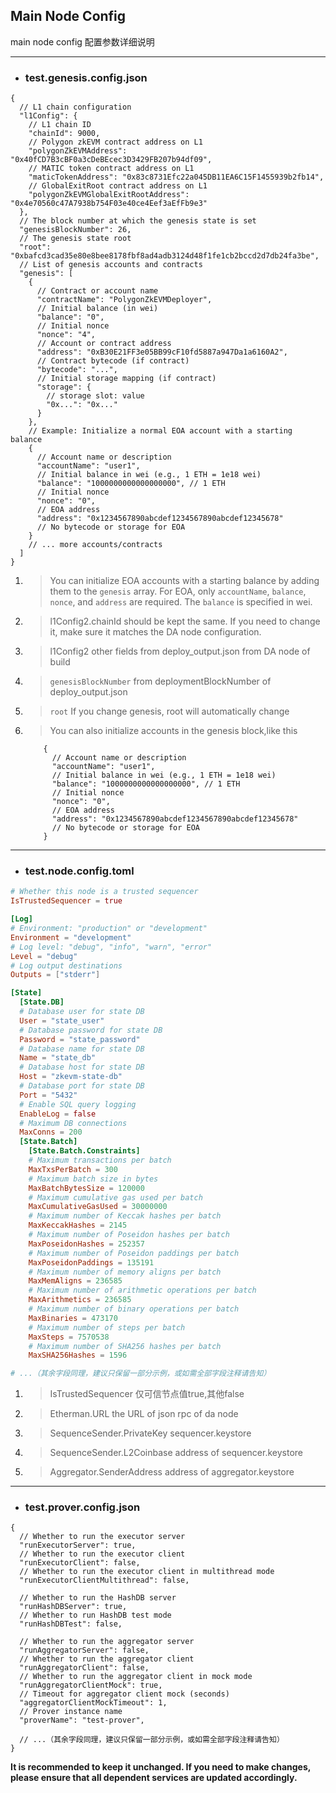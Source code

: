 ## Main Node Config

main node config 配置参数详细说明

---
- ### test.genesis.config.json

```jsonc
{
  // L1 chain configuration
  "l1Config": {
    // L1 chain ID
    "chainId": 9000,
    // Polygon zkEVM contract address on L1
    "polygonZkEVMAddress": "0x40fCD7B3cBF0a3cDeBEcec3D3429FB207b94df09",
    // MATIC token contract address on L1
    "maticTokenAddress": "0x83c8731Efc22a045DB11EA6C15F1455939b2fb14",
    // GlobalExitRoot contract address on L1
    "polygonZkEVMGlobalExitRootAddress": "0x4e70560c47A7938b754F03e40ce4Eef3aEfFb9e3"
  },
  // The block number at which the genesis state is set
  "genesisBlockNumber": 26,
  // The genesis state root
  "root": "0xbafcd3cad35e80e8bee8178fbf8ad4adb3124d48f1fe1cb2bccd2d7db24fa3be",
  // List of genesis accounts and contracts
  "genesis": [
    {
      // Contract or account name
      "contractName": "PolygonZkEVMDeployer",
      // Initial balance (in wei)
      "balance": "0",
      // Initial nonce
      "nonce": "4",
      // Account or contract address
      "address": "0xB30E21FF3e05BB99cF10fd5887a947Da1a6160A2",
      // Contract bytecode (if contract)
      "bytecode": "...",
      // Initial storage mapping (if contract)
      "storage": {
        // storage slot: value
        "0x...": "0x..."
      }
    },
    // Example: Initialize a normal EOA account with a starting balance
    {
      // Account name or description
      "accountName": "user1",
      // Initial balance in wei (e.g., 1 ETH = 1e18 wei)
      "balance": "1000000000000000000", // 1 ETH
      // Initial nonce
      "nonce": "0",
      // EOA address
      "address": "0x1234567890abcdef1234567890abcdef12345678"
      // No bytecode or storage for EOA
    }
    // ... more accounts/contracts
  ]
}
```

1. > You can initialize EOA accounts with a starting balance by adding them to the `genesis` array. For EOA, only `accountName`, `balance`, `nonce`, and `address` are required. The `balance` is specified in wei.

2. > l1Config2.chainId should be kept the same. If you need to change it, make sure it matches the DA node configuration.
3. >l1Config2 other fields from deploy_output.json from DA node of build
4. >`genesisBlockNumber` from deploymentBlockNumber of deploy_output.json
5. >`root` If you change genesis, root will automatically change
6. >You can also initialize accounts in the genesis block,like this 

    ```jsonc
        {
          // Account name or description
          "accountName": "user1",
          // Initial balance in wei (e.g., 1 ETH = 1e18 wei)
          "balance": "1000000000000000000", // 1 ETH
          // Initial nonce
          "nonce": "0",
          // EOA address
          "address": "0x1234567890abcdef1234567890abcdef12345678"
          // No bytecode or storage for EOA
        }
    ```


---


- ### test.node.config.toml

```toml
# Whether this node is a trusted sequencer
IsTrustedSequencer = true

[Log]
# Environment: "production" or "development"
Environment = "development"
# Log level: "debug", "info", "warn", "error"
Level = "debug"
# Log output destinations
Outputs = ["stderr"]

[State]
  [State.DB]
  # Database user for state DB
  User = "state_user"
  # Database password for state DB
  Password = "state_password"
  # Database name for state DB
  Name = "state_db"
  # Database host for state DB
  Host = "zkevm-state-db"
  # Database port for state DB
  Port = "5432"
  # Enable SQL query logging
  EnableLog = false
  # Maximum DB connections
  MaxConns = 200
  [State.Batch]
    [State.Batch.Constraints]
    # Maximum transactions per batch
    MaxTxsPerBatch = 300
    # Maximum batch size in bytes
    MaxBatchBytesSize = 120000
    # Maximum cumulative gas used per batch
    MaxCumulativeGasUsed = 30000000
    # Maximum number of Keccak hashes per batch
    MaxKeccakHashes = 2145
    # Maximum number of Poseidon hashes per batch
    MaxPoseidonHashes = 252357
    # Maximum number of Poseidon paddings per batch
    MaxPoseidonPaddings = 135191
    # Maximum number of memory aligns per batch
    MaxMemAligns = 236585
    # Maximum number of arithmetic operations per batch
    MaxArithmetics = 236585
    # Maximum number of binary operations per batch
    MaxBinaries = 473170
    # Maximum number of steps per batch
    MaxSteps = 7570538
    # Maximum number of SHA256 hashes per batch
    MaxSHA256Hashes = 1596

# ...（其余字段同理，建议只保留一部分示例，或如需全部字段注释请告知）
```
1. > IsTrustedSequencer   仅可信节点值true,其他false
2. >Etherman.URL  the URL of  json rpc of da node
3. >SequenceSender.PrivateKey   sequencer.keystore
4. >SequenceSender.L2Coinbase   address of sequencer.keystore
5. >Aggregator.SenderAddress    address of aggregator.keystore


---
- ### test.prover.config.json

```jsonc
{
  // Whether to run the executor server
  "runExecutorServer": true,
  // Whether to run the executor client
  "runExecutorClient": false,
  // Whether to run the executor client in multithread mode
  "runExecutorClientMultithread": false,

  // Whether to run the HashDB server
  "runHashDBServer": true,
  // Whether to run HashDB test mode
  "runHashDBTest": false,

  // Whether to run the aggregator server
  "runAggregatorServer": false,
  // Whether to run the aggregator client
  "runAggregatorClient": false,
  // Whether to run the aggregator client in mock mode
  "runAggregatorClientMock": true,
  // Timeout for aggregator client mock (seconds)
  "aggregatorClientMockTimeout": 1,
  // Prover instance name
  "proverName": "test-prover",

  // ...（其余字段同理，建议只保留一部分示例，或如需全部字段注释请告知）
}
```

**It is recommended to keep it unchanged. If you need to make changes, please ensure that all dependent services are updated accordingly.**